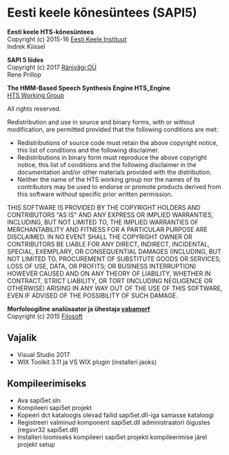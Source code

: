 # Eesti keele kõnesüntees (SAPI5)

**Eesti keele HTS-kõnesüntees**  
  Copyright (c) 2015-16 [Eesti Keele Instituut](http://www.eki.ee/)  
  Indrek Kiissel

**SAPI 5 liides**  
  Copyright (c) 2017 [Ränivägi OÜ](http://www.ränivägi.ee/)  
  Rene Prillop
	
**The HMM-Based Speech Synthesis Engine HTS_Engine**  
  [HTS Working Group](http://hts-engine.sourceforge.net/)  

All rights reserved.

Redistribution and use in source and binary forms, with or
without modification, are permitted provided that the following
conditions are met:
- Redistributions of source code must retain the above copyright
notice, this list of conditions and the following disclaimer.
- Redistributions in binary form must reproduce the above
copyright notice, this list of conditions and the following
disclaimer in the documentation and/or other materials provided
with the distribution.
- Neither the name of the HTS working group nor the names of its
contributors may be used to endorse or promote products derived
from this software without specific prior written permission.

THIS SOFTWARE IS PROVIDED BY THE COPYRIGHT HOLDERS AND
CONTRIBUTORS "AS IS" AND ANY EXPRESS OR IMPLIED WARRANTIES,
INCLUDING, BUT NOT LIMITED TO, THE IMPLIED WARRANTIES OF
MERCHANTABILITY AND FITNESS FOR A PARTICULAR PURPOSE ARE
DISCLAIMED. IN NO EVENT SHALL THE COPYRIGHT OWNER OR CONTRIBUTORS
BE LIABLE FOR ANY DIRECT, INDIRECT, INCIDENTAL, SPECIAL,
EXEMPLARY, OR CONSEQUENTIAL DAMAGES (INCLUDING, BUT NOT LIMITED
TO, PROCUREMENT OF SUBSTITUTE GOODS OR SERVICES; LOSS OF USE,
DATA, OR PROFITS; OR BUSINESS INTERRUPTION) HOWEVER CAUSED AND ON
ANY THEORY OF LIABILITY, WHETHER IN CONTRACT, STRICT LIABILITY,
OR TORT (INCLUDING NEGLIGENCE OR OTHERWISE) ARISING IN ANY WAY
OUT OF THE USE OF THIS SOFTWARE, EVEN IF ADVISED OF THE
POSSIBILITY OF SUCH DAMAGE.

**Morfoloogiline analüsaator ja ühestaja [vabamorf](https://github.com/Filosoft/vabamorf)**  
  Copyright (c) 2015 [Filosoft](http://www.filosoft.ee/)

## Vajalik
- Visual Studio 2017
- WIX Toolkit 3.11 ja VS WIX plugin (installeri jaoks)

## Kompileerimiseks
- Ava sapi5et.sln
- Kompileeri sapi5et projekt
- Kopeeri dct kataloogis olevad failid sapi5et.dll-iga samasse kataloogi
- Registreeri valminud komponent sapi5et.dll administraatori õigustes (regsvr32 sapi5et.dll)
- Installeri loomiseks kompileeri sapi5et projekti kompileerimise järel projekt setup
